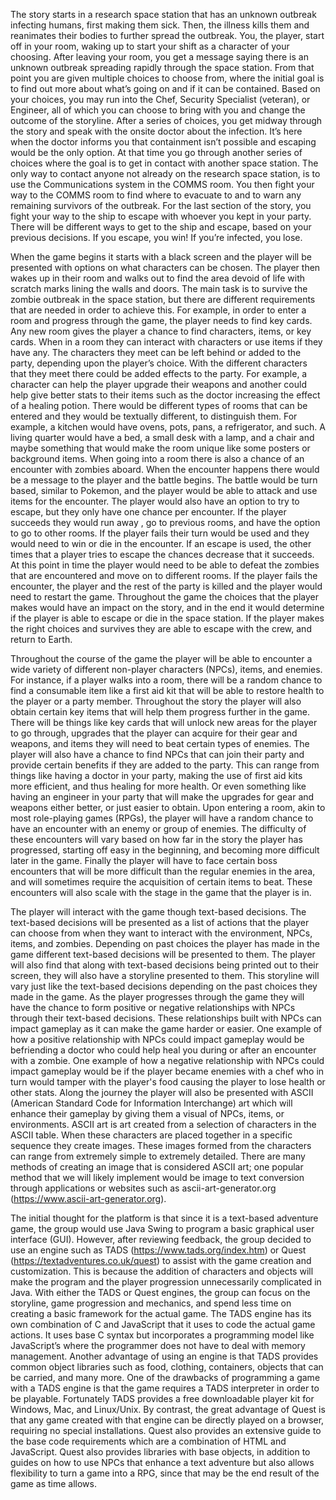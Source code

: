 
The story starts in a research space station that has an unknown outbreak infecting humans, first making them sick. Then, the illness kills them and reanimates their bodies to further spread the outbreak. You, the player, start off in your room, waking up to start your shift as a character of your choosing. After leaving your room, you get a message saying there is an unknown outbreak spreading rapidly through the space station. From that point you are given multiple choices to choose from, where the initial goal is to find out more about what’s going on and if it can be contained. Based on your choices, you may run into the Chef, Security Specialist (veteran), or Engineer, all of which you can choose to bring with you and change the outcome of the storyline. After a series of choices, you get midway through the story and speak with the onsite doctor about the infection. It’s here when the doctor informs you that containment isn’t possible and escaping would be the only option. At that time you go through another series of choices where the goal is to get in contact with another space station. The only way to contact anyone not already on the research space station, is to use the Communications system in the COMMS room. You then fight your way to the COMMS room to find where to evacuate to and to warn any remaining survivors of the outbreak. For the last section of the story, you fight your way to the ship to escape with whoever you kept in your party. There will be different ways to get to the ship and escape, based on your previous decisions. If you escape, you win! If you’re infected, you lose.

When the game begins it starts with a black screen and the player will be presented with options on what characters can be chosen. The player then wakes up in their room and walks out to find the area devoid of life with scratch marks lining the walls and doors. The main task is to survive the zombie outbreak in the space station, but there are different requirements that are needed in order to achieve this. For example, in order to enter a room and progress through the game, the player needs to find key cards. Any new room gives the player a chance to find characters, items, or key cards. When in a room they can interact with characters or use items if they have any. The characters they meet can be left behind or added to the party, depending upon the player’s choice. With the different characters that they meet there could be added effects to the party.  For example, a character can help the player upgrade their weapons and another could help give better stats to their items such as the doctor increasing the effect of a healing potion. There would be different types of rooms that can be entered and they would be textually different, to distinguish them. For example, a kitchen would have ovens, pots, pans, a refrigerator, and such. A living quarter would have a bed, a small desk with a lamp, and a chair and maybe something that would make the room unique like some posters or background items. When going into a room there is also a chance of an encounter with zombies aboard. When the encounter happens there would be a message to the player and the battle begins. The battle would be turn based, similar to Pokemon, and the player would be able to attack and use items for the encounter. The player would also have an option to try to escape, but they only have one chance per encounter. If the player succeeds they would run away , go to previous rooms, and have the option to go to other rooms. If the player fails their turn would be used and they would need to win or die in the encounter. If an escape is used, the other times that a player tries to escape the chances decrease that it succeeds. At this point in time the player would need to be able to defeat the zombies that are encountered and move on to different rooms. If the player fails the encounter, the player and the rest of the party is killed and the player would need to restart the game. Throughout the game the choices that the player makes would have an impact on the story, and in the end it would determine if the player is able to escape or die in the space station. If the player makes the right choices and survives they are able to escape with the crew, and return to Earth. 

Throughout the course of the game the player will be able to encounter a wide variety of different non-player characters (NPCs), items, and enemies.  For instance, if a player walks into a room, there will be a random chance to find a consumable item like a first aid kit that will be able to restore health to the player or a party member. Throughout the story the player will also obtain certain key items that will help them progress further in the game. There will be things like key cards that will unlock new areas for the player to go through, upgrades that the player can acquire for their gear and weapons, and items they will need to beat certain types of enemies. The player will also have a chance to find NPCs that can join their party and provide certain benefits if they are added to the party. This can range from things like having a doctor in your party, making the use of first aid kits more efficient, and thus healing for more health. Or even something like having an engineer in your party that will make the upgrades for gear and weapons either better, or just easier to obtain. Upon entering a room, akin to most role-playing games (RPGs), the player will have a random chance to have an encounter with an enemy or group of enemies. The difficulty of these encounters will vary based on how far in the story the player has progressed, starting off easy in the beginning, and becoming more difficult later in the game. Finally the player will have to face certain boss encounters that will be more difficult than the regular enemies in the area, and will sometimes require the acquisition of certain items to beat. These encounters will also scale with the stage in the game that the player is in.

The player will interact with the game though text-based decisions. The text-based decisions will be presented as a list of actions that the player can choose from when they want to interact with the environment, NPCs, items, and zombies. Depending on past choices the player has made in the game different text-based decisions will be presented to them. The player will also find that along with text-based decisions being printed out to their screen, they will also have a storyline presented to them. This storyline will vary just like the text-based decisions depending on the past choices they made in the game.  As the player progresses through the game they will have the chance to form positive or negative relationships with NPCs through their text-based decisions. These relationships built with NPCs can impact gameplay as it can make the game harder or easier. One example of how a positive relationship with NPCs could impact gameplay would be befriending a doctor who could help heal you during or after an encounter with a zombie. One example of how a negative relationship with NPCs could impact gameplay would be if the player became enemies with a chef who in turn would tamper with the player's food causing the player to lose health or other stats. Along the journey the player will also be presented with ASCII (American Standard Code for Information Interchange) art which will enhance their gameplay by giving them a visual of NPCs, items, or environments. ASCII art is art created from a selection of characters in the ASCII table. When these characters are placed together in a specific sequence they create images. These images formed from the characters can range from extremely simple to extremely detailed. There are many methods of creating an image that is considered ASCII art; one popular method that we will likely implement would be image to text conversion through applications or websites such as ascii-art-generator.org (https://www.ascii-art-generator.org).

The initial thought for the platform is that since it is a text-based adventure game, the group would use Java Swing to program a basic graphical user interface (GUI). However, after reviewing feedback, the group decided to use an engine such as TADS (https://www.tads.org/index.htm) or Quest (https://textadventures.co.uk/quest) to assist with the game creation and customization. This is because the addition of characters and objects will make the program and the player progression unnecessarily complicated in Java. With either the TADS or Quest engines, the group can focus on the storyline, game progression and mechanics, and spend less time on creating a basic framework for the actual game. The TADS engine has its own combination of C and JavaScript that it uses to code the actual game actions. It uses base C syntax but incorporates a programming model like JavaScript’s where the programmer does not have to deal with memory management. Another advantage of using an engine is that TADS provides common object libraries such as food, clothing, containers, objects that can be carried, and many more. One of the drawbacks of programming a game with a TADS engine is that the game requires a TADS interpreter in order to be playable. Fortunately TADS provides a free downloadable player kit for Windows, Mac, and Linux/Unix. By contrast, the great advantage of Quest is that any game created with that engine can be directly played on a browser, requiring no special installations. Quest also provides an extensive guide to the base code requirements which are a combination of HTML and JavaScript. Quest also provides libraries with base objects, in addition to guides on how to use NPCs that enhance a text adventure but also allows flexibility to turn a game into a RPG, since that may be the end result of the game as time allows.
